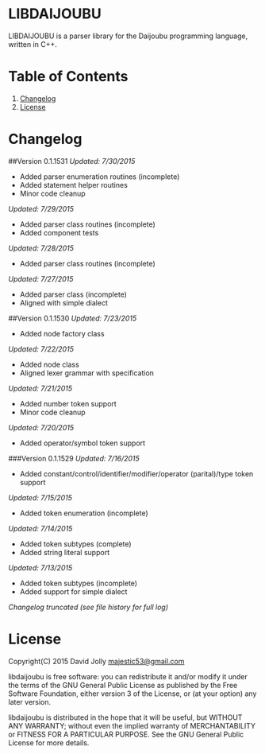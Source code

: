 LIBDAIJOUBU
===========

LIBDAIJOUBU is a parser library for the Daijoubu programming language, written in C++.

Table of Contents
=================

1. [Changelog](https://github.com/majestic53/libdaijoubu#changelog)
2. [License](https://github.com/majestic53/libdaijoubu#license)

Changelog
=========

##Version 0.1.1531
*Updated: 7/30/2015*

* Added parser enumeration routines (incomplete)
* Added statement helper routines
* Minor code cleanup

*Updated: 7/29/2015*

* Added parser class routines (incomplete)
* Added component tests

*Updated: 7/28/2015*

* Added parser class routines (incomplete)

*Updated: 7/27/2015*

* Added parser class (incomplete)
* Aligned with simple dialect

##Version 0.1.1530
*Updated: 7/23/2015*

* Added node factory class

*Updated: 7/22/2015*

* Added node class
* Aligned lexer grammar with specification

*Updated: 7/21/2015*

* Added number token support
* Minor code cleanup

*Updated: 7/20/2015*

* Added operator/symbol token support

###Version 0.1.1529
*Updated: 7/16/2015*

* Added constant/control/identifier/modifier/operator (parital)/type token support

*Updated: 7/15/2015*

* Added token enumeration (incomplete)

*Updated: 7/14/2015*

* Added token subtypes (complete)
* Added string literal support

*Updated: 7/13/2015*

* Added token subtypes (incomplete)
* Added support for simple dialect

*Changelog truncated (see file history for full log)*

License
======

Copyright(C) 2015 David Jolly <majestic53@gmail.com>

libdaijoubu is free software: you can redistribute it and/or modify
it under the terms of the GNU General Public License as published by
the Free Software Foundation, either version 3 of the License, or
(at your option) any later version.

libdaijoubu is distributed in the hope that it will be useful,
but WITHOUT ANY WARRANTY; without even the implied warranty of
MERCHANTABILITY or FITNESS FOR A PARTICULAR PURPOSE.  See the
GNU General Public License for more details.
